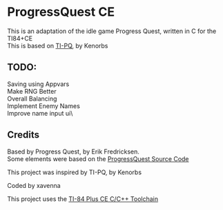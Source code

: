 # ProgressQuest CE
This is an adaptation of the idle game Progress Quest, written in C for the TI84+CE\
This is based on [TI-PQ](https://github.com/TheMostOGName/TI-PQ"), by Kenorbs

## TODO:
Saving using Appvars\
Make RNG Better\
Overall Balancing\
Implement Enemy Names\
Improve name input ui\


## Credits
Based by Progress Quest, by Erik Fredricksen.  
Some elements were based on the [ProgressQuest Source Code](https://bitbucket.org/grumdrig/pq/src)

This project was inspired by TI-PQ, by Kenorbs

Coded by xavenna

This project uses the [TI-84 Plus CE C/C++ Toolchain](https://github.com/CE-Programming/toolchain)
